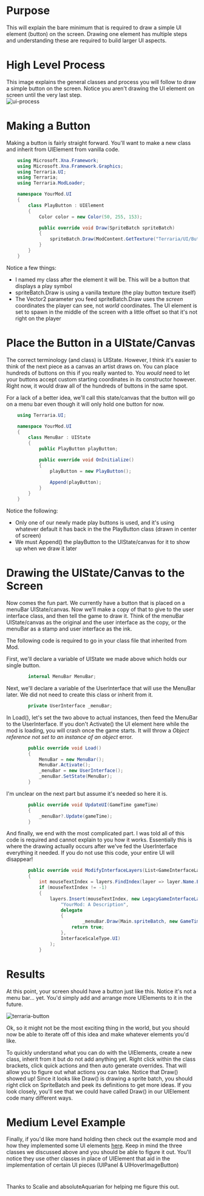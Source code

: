 # Purpose
This will explain the bare minimum that is required to draw a simple UI element (button) on the screen. Drawing one element has multiple steps and understanding these are required to build larger UI aspects.

# High Level Process
This image explains the general classes and process you will follow to draw a simple button on the screen. Notice you aren't drawing the UI element on screen until the very last step.  
![ui-process](https://user-images.githubusercontent.com/8439537/80857675-c28f0000-8c08-11ea-95df-39712a2159c3.png)

# Making a Button
Making a button is fairly straight forward. You'll want to make a new class and inherit from UIElement from vanilla code. 
```cs
    using Microsoft.Xna.Framework;
    using Microsoft.Xna.Framework.Graphics;
    using Terraria.UI;
    using Terraria;
    using Terraria.ModLoader;

    namespace YourMod.UI
    {
        class PlayButton : UIElement
        {
            Color color = new Color(50, 255, 153);

            public override void Draw(SpriteBatch spriteBatch)
            {
                spriteBatch.Draw(ModContent.GetTexture("Terraria/UI/ButtonPlay"), new Vector2(Main.screenWidth + 20, Main.screenHeight -20) / 2f, color);
            }   
        }
    }
```
Notice a few things:
* I named my class after the element it will be. This will be a button that displays a play symbol
* spriteBatch.Draw is using a vanilla texture (the play button texture itself)
* The Vector2 parameter you feed spriteBatch.Draw uses the _screen_ coordinates the player can see, not _world_ coordinates. The UI element is set to spawn in the middle of the screen with a little offset so that it's not right on the player

# Place the Button in a UIState/Canvas
The correct terminology (and class) is UIState. However, I think it's easier to think of the next piece as a canvas an artist draws on. You can place hundreds of buttons on this if you really wanted to. You _would_ need to let your buttons accept custom starting coordinates in its constructor however. Right now, it would draw all of the hundreds of buttons in the same spot.

For a lack of a better idea, we'll call this state/canvas that the button will go on a menu bar even though it will only hold one button for now.
```cs
    using Terraria.UI;

    namespace YourMod.UI
    {
        class MenuBar : UIState
        {
            public PlayButton playButton;

            public override void OnInitialize()
            {
                playButton = new PlayButton();

                Append(playButton);
            }
        }
    }
```
Notice the following:
* Only one of our newly made play buttons is used, and it's using whatever default it has back in the the PlayButton class (drawn in center of screen)
* We must Append() the playButton to the UIState/canvas for it to show up when we draw it later

# Drawing the UIState/Canvas to the Screen
Now comes the fun part. We currently have a button that is placed on a menuBar UIState/canvas. Now we'll make a copy of that to give to the user interface class, and then tell the game to draw it. Think of the menuBar UIState/canvas as the original and the user interface as the copy, or the menuBar as a stamp and user interface as the ink.

The following code is required to go in your class file that inherited from Mod.

First, we'll declare a variable of UIState we made above which holds our single button.
```cs
        internal MenuBar MenuBar;
```
Next, we'll declare a variable of the UserInterface that will use the MenuBar later. We did not need to create this class or inherit from it.
```cs
        private UserInterface _menuBar;
```
In Load(), let's set the two above to actual instances, then feed the MenuBar to the UserInterface. If you don't Activate() the UI element here while the mod is loading, you will crash once the game starts. It will throw a _Object reference not set to an instance of an object_ error.
```cs
        public override void Load()
        {
            MenuBar = new MenuBar();
            MenuBar.Activate();
            _menuBar = new UserInterface();
            _menuBar.SetState(MenuBar);
        }
```
I'm unclear on the next part but assume it's needed so here it is.
```cs
        public override void UpdateUI(GameTime gameTime)
        {
            _menuBar?.Update(gameTime);
        }
```
And finally, we end with the most complicated part. I was told all of this code is required and cannot explain to you how it works. Essentially this is where the drawing actually occurs after we've fed the UserInterface everything it needed. If you do not use this code, your entire UI will disappear!
```cs
        public override void ModifyInterfaceLayers(List<GameInterfaceLayer> layers)
        {
            int mouseTextIndex = layers.FindIndex(layer => layer.Name.Equals("Vanilla: Mouse Text"));
            if (mouseTextIndex != -1)
            {
                layers.Insert(mouseTextIndex, new LegacyGameInterfaceLayer(
                    "YourMod: A Description",
                    delegate
                    {
                            _menuBar.Draw(Main.spriteBatch, new GameTime());
                        return true;
                    },
                    InterfaceScaleType.UI)
                );
            }
```
# Results
At this point, your screen should have a button just like this. Notice it's not a menu bar... yet. You'd simply add and arrange more UIElements to it in the future.

![terraria-button](https://user-images.githubusercontent.com/8439537/80858632-6380b980-8c0f-11ea-950e-c4740ef506c1.png)

Ok, so it might not be the most exciting thing in the world, but you should now be able to iterate off of this idea and make whatever elements you'd like.

To quickly understand what you can do with the UIElements, create a new class, inherit from it but do not add anything yet. Right click within the class brackets, click quick actions and then auto generate overrides. That will allow you to figure out what actions you can take. Notice that Draw() showed up! Since it looks like Draw() is drawing a sprite batch, you should right click on SpriteBatch and peek its definitions to get more ideas. If you look closely, you'll see that we could have called Draw() in our UIElement code many different ways.

# Medium Level Example
Finally, if you'd like more hand holding then check out the example mod and how they implemented some UI elements [here](https://github.com/tModLoader/tModLoader/tree/master/ExampleMod/UI). Keep in mind the three classes we discussed above and you should be able to figure it out. You'll notice they use other classes in place of UIElement that aid in the implementation of certain UI pieces (UIPanel & UIHoverImageButton)

# 
Thanks to Scalie and absoluteAquarian for helping me figure this out.
